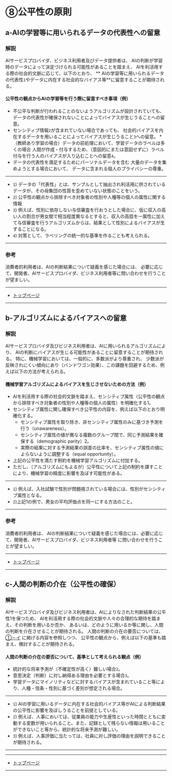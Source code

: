 # ⑧公平性の原則

## a-AIの学習等に用いられるデータの代表性への留意

### 解説

AIサービスプロバイダ、ビジネス利用者及びデータ提供者は、
AIの判断が学習時のデータによって決定づけられる可能性があることを踏まえ、
AIを利活用する際の社会的文脈に応じて、以下のとおり、
** AIの学習等に用いられるデータの代表性`1`やデータに内在する社会的なバイアス等**に留意することが期待される。

#### 公平性の観点からAIの学習等を行う際に留意すべき事項（例）
* 不公平な判断が行われることのないようアルゴリズムが設計されていても、
データの代表性が確保されないことによってバイアスが生じうることへの留意。
* センシティブ情報`2`が含まれていない場合であっても、
社会的バイアスを内在するデータを用いることによってバイアスが生じうること`3`への留意。
*（教師あり学習の場合）データの前処理において、学習データのラベルは多くの場合
人間が作成・付与するため、（意図的にまたは意図せずに）ラベル付与を行う人のバイアスが入り込むことへの留意`4`。
* データの代表性を満足するためにパーソナルデータを含む
大量のデータを集めようとする場合において、
データに含まれる個人のプライバシーの尊重。

----
* `1`) データの「代表性」とは、サンプルとして抽出され利活用に供されているデータが、その母集団の性質を歪めていない状態のことをいう。
* `2`) 公平性の観点から排除すべき対象者の性別や人種等の個人の属性に関する情報
* `3`) 例えば、性別に依存しない与信審査を行おうとした場合に、仮に収入の高い人の割合が男女間で相当程度異なるとすると、収入の高低を一属性に加えて与信審査を行うアルゴリズムからは、結果として性別によるバイアスが生ずることになる。
* `4`) 対策として、ラベリングの統一的な基準を作ることも考えられる。
----
### 参考

消費者的利用者は、AIの判断結果について疑義を感じた場合には、
必要に応じて、開発者、AIサービスプロバイダ、ビジネス利用者等に問い合わせを行うことが望ましい。

****************

* [トップページ](../../)

****************


## b-アルゴリズムによるバイアスへの留意

### 解説
AIサービスプロバイダ及びビジネス利用者は、AIに用いられるアルゴリズムにより、
AIの判断にバイアスが生じる可能性があることに留意することが期待される。
特に、機械学習においては、一般的に、多数派がより尊重され、
少数派が反映されにくい傾向にあり（バンドワゴン効果）、この課題を回避するため、例えば以下の方法が考えられる。

#### 機械学習アルゴリズムによるバイアスを生じさせないための方法（例）
* AIを利活用する際の社会的文脈を踏まえ、センシティブ属性（公平性の観点から排除すべき対象者の性別や人種等の個人の属性）を明確化する1。
* センシティブ属性に関し確保すべき公平性の内容を、例えば以下のとおり明確化する。
	* センシティブ属性を取り除き、非センシティブ属性のみに基づき予測を行う（unawareness）。
	* センシティブ属性の値が異なる複数のグループ間で、同じ予測結果を確保する（demographic parity）2。
	* 実際の結果に対する予測結果の誤差の比率を、センシティブ属性の値によらないように調整する（equal opportunity）。
* 上記の公平性を満たす制約を機械学習アルゴリズムに付加する。
* ただし、（アルゴリズムにもよるが）公平性について上記の制約を課すことにより、機械学習の精度に影響を及ぼす可能性がある。

----

* `1`) 例えば、入社試験で性別が問題視されている場合には、性別がセンシティブ属性となる。
* `2`)上記1の例で、男女の平均評価点を同一にする方法のこと。

----

### 参考

消費者的利用者は、
AIの判断結果について疑義を感じた場合には、必要に応じて、開発者、AIサービスプロバイダ、ビジネス利用者等
に問い合わせを行うことが望ましい。

****************

* [トップページ](../../)

****************




## c-人間の判断の介在（公平性の確保）

### 解説
AIサービスプロバイダ及びビジネス利用者は、AIによりなされた判断結果の公平性1を保つため、
AIを利活用する際の社会的文脈や人々の合理的な期待を踏まえ、その判断を用いるか否か、
あるいは、どのように用いるか等に関し、人間の判断を介在させることが期待される。
人間の判断の介在の要否については、[①－イ](./01.md#b-人間の判断の介在) に掲げる内容を参照しつつ、
公平性の観点から、例えば以下の基準も踏まえ、検討することが期待される。

#### 人間の判断の介在の要否について、基準として考えられる観点（例）
* 統計的な将来予測が（不確定性が高く）難しい場合`2`。
* 意思決定（判断）に対し納得ある理由を必要とする場合`3`。
* 学習データにマイノリティなどに対するバイアスが含まれていること等により、人種・信条・性別に基づく差別が想定される場合。

----
* `1`) AIの学習に用いるデータに内在する社会的バイアス等がAIによる判断結果の公平性に影響を及ぼしうることを前提としている。
* `2`) 例えば、人事においては、従業員の能力や生産性といった時間とともに変動する変数が用いられること、また、記録として残らない情報は用いることができないこと等から、統計的な将来予測が難しい。
* `3`) 例えば、人事評価に当たっては、社員に対し評価の理由を説明できることが期待される。
----


****************

* [トップページ](../../)

****************

